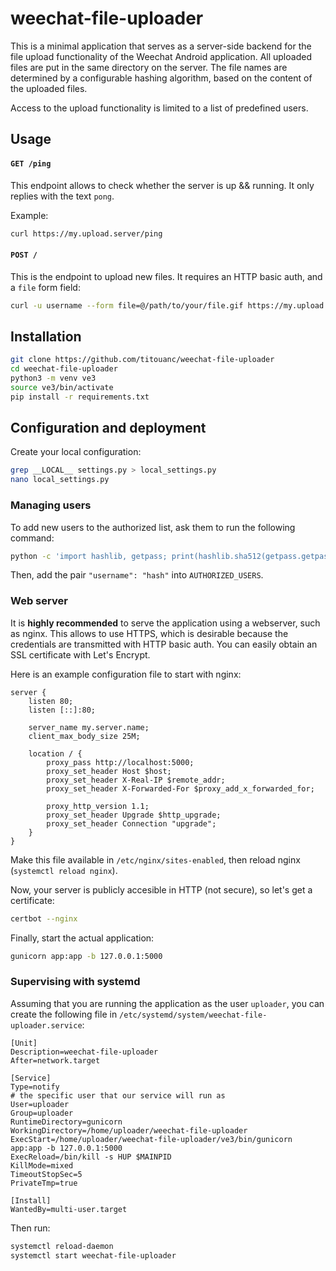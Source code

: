 # weechat-file-uploader

This is a minimal application that serves as a server-side backend for the
file upload functionality of the Weechat Android application. All uploaded
files are put in the same directory on the server. The file names are determined
by a configurable hashing algorithm, based on the content of the uploaded files.

Access to the upload functionality is limited to a list of predefined users.

## Usage

#### `GET /ping`

This endpoint allows to check whether the server is up && running. It only
replies with the text `pong`.

Example:

```bash
curl https://my.upload.server/ping
```

#### `POST /`

This is the endpoint to upload new files. It requires an HTTP basic auth, and
a `file` form field:

```bash
curl -u username --form file=@/path/to/your/file.gif https://my.upload.server/
```

## Installation

```bash
git clone https://github.com/titouanc/weechat-file-uploader
cd weechat-file-uploader
python3 -m venv ve3
source ve3/bin/activate
pip install -r requirements.txt
```

## Configuration and deployment

Create your local configuration:

```bash
grep __LOCAL__ settings.py > local_settings.py
nano local_settings.py
```

### Managing users

To add new users to the authorized list, ask them to run the following command:
```bash
python -c 'import hashlib, getpass; print(hashlib.sha512(getpass.getpass("Enter your password: ").encode()).hexdigest())'
```

Then, add the pair `"username": "hash"` into `AUTHORIZED_USERS`.

### Web server

It is **highly recommended** to serve the application using a webserver, such as
nginx. This allows to use HTTPS, which is desirable because the credentials are
transmitted with HTTP basic auth. You can easily obtain an SSL certificate with
Let's Encrypt.

Here is an example configuration file to start with nginx:

```nginx
server {
    listen 80;
    listen [::]:80;

    server_name my.server.name;
    client_max_body_size 25M;

    location / {
        proxy_pass http://localhost:5000;
        proxy_set_header Host $host;
        proxy_set_header X-Real-IP $remote_addr;
        proxy_set_header X-Forwarded-For $proxy_add_x_forwarded_for;
        
        proxy_http_version 1.1;
        proxy_set_header Upgrade $http_upgrade;
        proxy_set_header Connection "upgrade";
    }
}
```

Make this file available in `/etc/nginx/sites-enabled`, then reload nginx
(`systemctl reload nginx`).

Now, your server is publicly accesible in HTTP (not secure), so let's get a
certificate:

```bash
certbot --nginx
```

Finally, start the actual application:

```bash
gunicorn app:app -b 127.0.0.1:5000
```

### Supervising with systemd

Assuming that you are running the application as the user `uploader`, you can
create the following file in `/etc/systemd/system/weechat-file-uploader.service`:

```systemd
[Unit]
Description=weechat-file-uploader
After=network.target

[Service]
Type=notify
# the specific user that our service will run as
User=uploader
Group=uploader
RuntimeDirectory=gunicorn
WorkingDirectory=/home/uploader/weechat-file-uploader
ExecStart=/home/uploader/weechat-file-uploader/ve3/bin/gunicorn app:app -b 127.0.0.1:5000
ExecReload=/bin/kill -s HUP $MAINPID
KillMode=mixed
TimeoutStopSec=5
PrivateTmp=true

[Install]
WantedBy=multi-user.target

```

Then run:

```bash
systemctl reload-daemon
systemctl start weechat-file-uploader
```